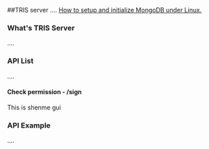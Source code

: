 ##TRIS server
....
[How to setup and initialize MongoDB under Linux.](/server/pages/how-to-install-and-init-mongo.md)

### What's TRIS Server
....
### API List
....
#### Check permission - /sign
This is shenme gui
### API Example
....

